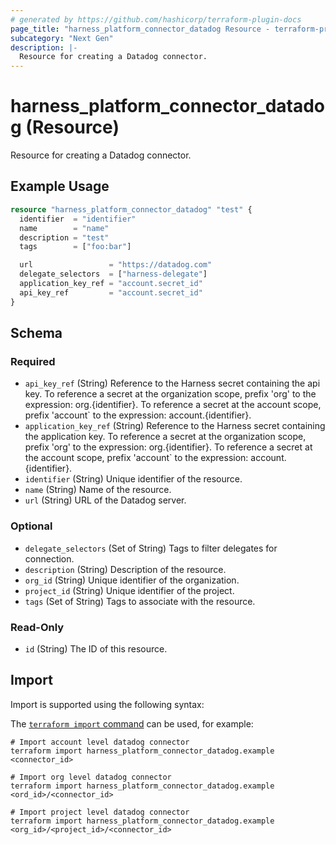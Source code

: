 ```yaml
---
# generated by https://github.com/hashicorp/terraform-plugin-docs
page_title: "harness_platform_connector_datadog Resource - terraform-provider-harness"
subcategory: "Next Gen"
description: |-
  Resource for creating a Datadog connector.
---
```


# harness_platform_connector_datadog (Resource)

Resource for creating a Datadog connector.

## Example Usage

```terraform
resource "harness_platform_connector_datadog" "test" {
  identifier  = "identifier"
  name        = "name"
  description = "test"
  tags        = ["foo:bar"]

  url                 = "https://datadog.com"
  delegate_selectors  = ["harness-delegate"]
  application_key_ref = "account.secret_id"
  api_key_ref         = "account.secret_id"
}
```

<!-- schema generated by tfplugindocs -->
## Schema

### Required

- `api_key_ref` (String) Reference to the Harness secret containing the api key. To reference a secret at the organization scope, prefix 'org' to the expression: org.{identifier}. To reference a secret at the account scope, prefix 'account` to the expression: account.{identifier}.
- `application_key_ref` (String) Reference to the Harness secret containing the application key. To reference a secret at the organization scope, prefix 'org' to the expression: org.{identifier}. To reference a secret at the account scope, prefix 'account` to the expression: account.{identifier}.
- `identifier` (String) Unique identifier of the resource.
- `name` (String) Name of the resource.
- `url` (String) URL of the Datadog server.

### Optional

- `delegate_selectors` (Set of String) Tags to filter delegates for connection.
- `description` (String) Description of the resource.
- `org_id` (String) Unique identifier of the organization.
- `project_id` (String) Unique identifier of the project.
- `tags` (Set of String) Tags to associate with the resource.

### Read-Only

- `id` (String) The ID of this resource.

## Import

Import is supported using the following syntax:

The [`terraform import` command](https://developer.hashicorp.com/terraform/cli/commands/import) can be used, for example:

```shell
# Import account level datadog connector 
terraform import harness_platform_connector_datadog.example <connector_id>

# Import org level datadog connector 
terraform import harness_platform_connector_datadog.example <ord_id>/<connector_id>

# Import project level datadog connector 
terraform import harness_platform_connector_datadog.example <org_id>/<project_id>/<connector_id>
```
